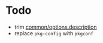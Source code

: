 Todo
====

- trim [common/options.description](../common/options.description)
- replace `pkg-config` with `pkgconf`
